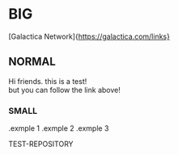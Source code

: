 # BIG
[Galactica Network]{https://galactica.com/links}
## NORMAL
Hi friends. this is a test!</br>
but you can follow the link above!

### SMALL
.exmple 1
.exmple 2
.exmple 3

TEST-REPOSITORY
